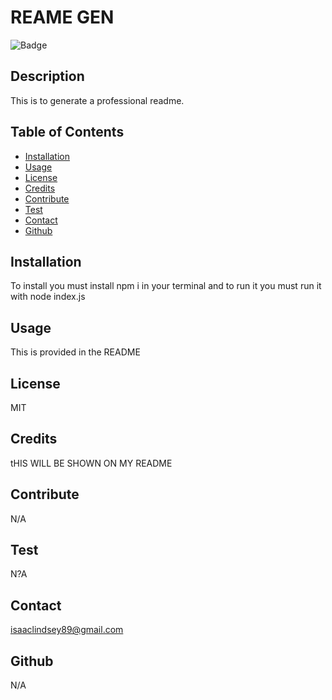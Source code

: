 # REAME GEN

  ![Badge](https://img.shields.io/badge/License-MIT-blueviolet.svg)

## Description
This is to generate a professional readme.

## Table of Contents

* [Installation](#installation)
* [Usage](#usage)
* [License](#license)
* [Credits](#credits)
* [Contribute](#contribute)
* [Test](#test)
* [Contact](#contact)
* [Github](#github)

## Installation
To install you must install npm i in your terminal and to run it you must run it with node index.js

## Usage
This is provided in the README 

## License
MIT

## Credits
tHIS WILL BE SHOWN ON MY README

## Contribute
N/A

## Test
N?A

## Contact
isaaclindsey89@gmail.com 

## Github
N/A
